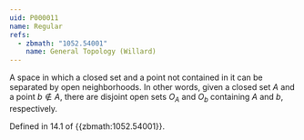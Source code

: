 ```yaml
---
uid: P000011
name: Regular
refs:
  - zbmath: "1052.54001"
    name: General Topology (Willard)
---
```


A space in which a closed set and a point not contained in it
can be separated by open neighborhoods.
In other words, given a closed set $A$ and a point
$b \notin A$, there are disjoint open sets $O_A$ and $O_b$ containing $A$ and
$b$, respectively.

Defined in 14.1 of {{zbmath:1052.54001}}.
